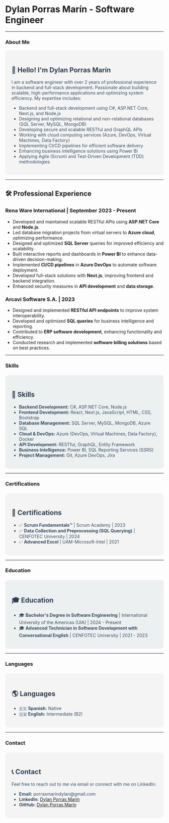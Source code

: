 # Dylan Porras Marín - Software Engineer

---

### About Me

<section style="background-color:#f4f4f4; padding:20px; border-radius:10px;">
    <h2 style="color:#2c3e50;">👋 Hello! I'm Dylan Porras Marín</h2>
    <p style="color:#34495e;">I am a software engineer with over 2 years of professional experience in backend and full-stack development. Passionate about building scalable, high-performance applications and optimizing system efficiency. My expertise includes:</p>
    <ul style="color:#34495e;">
        <li>Backend and full-stack development using C#, ASP.NET Core, Next.js, and Node.js</li>
        <li>Designing and optimizing relational and non-relational databases (SQL Server, MySQL, MongoDB)</li>
        <li>Developing secure and scalable RESTful and GraphQL APIs</li>
        <li>Working with cloud computing services (Azure, DevOps, Virtual Machines, Data Factory)</li>
        <li>Implementing CI/CD pipelines for efficient software delivery</li>
        <li>Enhancing business intelligence solutions using Power BI</li>
        <li>Applying Agile (Scrum) and Test-Driven Development (TDD) methodologies</li>
    </ul>
</section>

---

## 🛠️ Professional Experience

### Rena Ware International | September 2023 - Present  
- Developed and maintained scalable RESTful APIs using **ASP.NET Core** and **Node.js**.  
- Led database migration projects from virtual servers to **Azure cloud**, optimizing performance.  
- Designed and optimized **SQL Server** queries for improved efficiency and scalability.  
- Built interactive reports and dashboards in **Power BI** to enhance data-driven decision-making.  
- Implemented **CI/CD pipelines** in **Azure DevOps** to automate software deployment.  
- Developed full-stack solutions with **Next.js**, improving frontend and backend integration.  
- Enhanced security measures in **API development** and **data storage**.  

### Arcavi Software S.A. | 2023  
- Designed and implemented **RESTful API endpoints** to improve system interoperability.  
- Developed and optimized **SQL queries** for business intelligence and reporting.  
- Contributed to **ERP software development**, enhancing functionality and efficiency.  
- Conducted research and implemented **software billing solutions** based on best practices.  


---

### Skills

<section style="background-color:#ecf0f1; padding:20px; border-radius:10px; margin-top:20px;">
    <h2 style="color:#2c3e50;">🔧 Skills</h2>
    <ul style="color:#34495e;">
        <li><strong>Backend Development:</strong> C#, ASP.NET Core, Node.js</li>
        <li><strong>Frontend Development:</strong> React, Next.js, JavaScript, HTML, CSS, Bootstrap</li>
        <li><strong>Database Management:</strong> SQL Server, MySQL, MongoDB, Azure SQL</li>
        <li><strong>Cloud & DevOps:</strong> Azure (DevOps, Virtual Machines, Data Factory), Docker</li>
        <li><strong>API Development:</strong> RESTful, GraphQL, Entity Framework</li>
        <li><strong>Business Intelligence:</strong> Power BI, SQL Reporting Services (SSRS)</li>
        <li><strong>Project Management:</strong> Git, Azure DevOps, Jira</li>
    </ul>
</section>

---

### Certifications

<section style="background-color:#f4f4f4; padding:20px; border-radius:10px; margin-top:20px;">
    <h2 style="color:#2c3e50;">📜 Certifications</h2>
    <ul style="color:#34495e;">
        <li>✅ <strong>Scrum Fundamentals™</strong> | Scrum Academy | 2023</li>
        <li>✅ <strong>Data Collection and Preprocessing (SQL Querying)</strong> | CENFOTEC University | 2024</li>
        <li>✅ <strong>Advanced Excel</strong> | UAM-Microsoft-Intel | 2021</li>
    </ul>
</section>

---

### Education

<section style="background-color:#ecf0f1; padding:20px; border-radius:10px; margin-top:20px;">
    <h2 style="color:#2c3e50;">🎓 Education</h2>
    <ul style="color:#34495e;">
        <li>🎓 <strong>Bachelor's Degree in Software Engineering</strong> | International University of the Americas (UIA) | 2024 - Present</li>
        <li>🎓 <strong>Advanced Technician in Software Development with Conversational English</strong> | CENFOTEC University | 2021 - 2023</li>
    </ul>
</section>

---

### Languages

<section style="background-color:#f4f4f4; padding:20px; border-radius:10px; margin-top:20px;">
    <h2 style="color:#2c3e50;">🌎 Languages</h2>
    <ul style="color:#34495e;">
        <li>🇪🇸 <strong>Spanish:</strong> Native</li>
        <li>🇬🇧 <strong>English:</strong> Intermediate (B2)</li>
    </ul>
</section>

---

### Contact

<section style="background-color:#f4f4f4; padding:20px; border-radius:10px; margin-top:20px;">
    <h2 style="color:#2c3e50;">📞 Contact</h2>
    <p style="color:#34495e;">Feel free to reach out to me via email or connect with me on LinkedIn:</p>
    <ul style="color:#34495e;">
        <li><strong>Email:</strong> porrasmarindylan@gmail.com</li>
        <li><strong>LinkedIn:</strong> <a href="https://www.linkedin.com/in/dylan-porras-marin-251642277" target="_blank">Dylan Porras Marín</a></li>
        <li><strong>GitHub:</strong> <a href="https://github.com/DylanPorrasMarin" target="_blank">Dylan Porras Marín</a></li>
    </ul>
</section>
